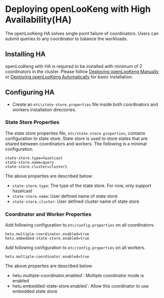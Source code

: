 
# Deploying openLooKeng with High Availability(HA)

The openLooKeng HA solves single point failure of coordinators. Users can submit queries to any coordinator to balance the workloads.

## Installing HA
openLooKeng with HA is required to be installed with minimum of 2 coordinators in the cluster.
Please follow [Deploying openLooKeng Manually](./deployment.md) or [Deploying openLooKeng Automatically](./deployment-auto.md) for basic installation.

## Configuring HA

- Create an ``etc\state-store.properties`` file inside both coordinators and workers installation directories.


### State Store Properties

The state store properties file, `etc/state-store.properties`, contains configuration to state store.
State store is used to store states that are shared between coordinators and workers. The following is a minimal configuration.

``` properties
state-store.type=hazelcast
state-store.name=query
state-store.cluster=cluster1
```

The above properties are described below:

- `state-store.type`: The type of the state store. For now, only support hazelcast
- `state-store.name`: User defined name of state store
- `state-store.cluster`: User defined cluster name of state store

### Coordinator and Worker Properties

Add following configuration to `etc/config.properties` on all coordinators.

``` properties
hetu.multiple-coordinator.enabled=true
hetu.embedded-state-store.enabled=true
```

Add following configuration to ``etc/config.properties`` on all workers.

``` properties
hetu.multiple-coordinator.enabled=true
```

The above properties are described below:

-  hetu.multiple-coordinator.enabled`: Multiple coordinator mode is enabled
-  hetu.embedded-state-store.enabled`: Allow this coordinator to use embedded state store
